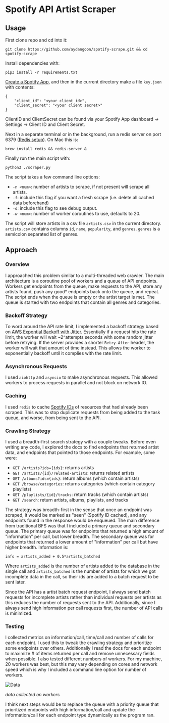 # Spotify API Artist Scraper

## Usage

First clone repo and cd into it:

```git clone https://github.com/aydangoon/spotify-scrape.git && cd spotify-scrape```

Install dependencies with:

```pip3 install -r requirements.txt```

[Create a Spotify App](https://developer.spotify.com/dashboard/create), and then in the current directory make a file `key.json` with contents:

```
{
    "client_id": "<your client id>",
    "client_secret": "<your client secret>"
}
```

ClientID and ClientSecret can be found via your Spotify App dashboard -> Settings -> Client ID and Client Secret.

Next in a separate terminal or in the background, run a redis server on port 6379 ([Redis setup](https://redis.io/docs/getting-started/installation/)). On Mac this is:

```brew install redis && redis-server &```

Finally run the main script with:

```python3 ./scraper.py```

The script takes a few command line options:
* `-n <num>`: number of artists to scrape, if not present will scrape all artists.
* `-f`: include this flag if you want a fresh scrape (i.e. delete all cached data beforehand)
* `-d`: include this flag to see debug output.
* `-w <num>`: number of worker coroutines to use, defaults to 20.

The script will store artists in a csv file `artists.csv` in the current directory. `artists.csv` contains columns
`id`, `name`, `popularity`, and `genres`. `genres` is a semicolon separated list of genres.

## Approach
### Overview
I approached this problem similar to a multi-threaded web crawler. The main architecture is a coroutine pool of workers
and a queue of API endpoints. Workers get endpoints from the queue, make requests to the API, store any artists found,
push any good* endpoints back onto the queue, and repeat. The script ends when the queue is empty or the artist target is met.
The queue is started with two endpoints that contain all genres and categories.

### Backoff Strategy
To word around the API rate limit, I implemented a backoff strategy based on [AWS Expontial Backoff with Jitter](https://aws.amazon.com/blogs/architecture/exponential-backoff-and-jitter/). Essentially if a request hits the rate limit, the worker will wait ~2^attempts seconds with some random jitter before retrying. If the server provides a shorter `Retry-After` header, the worker will wait that amount of time instead. This allows the worker to exponentially backoff until it complies with the rate limit.

### Asynchronous Requests
I used `aiohttp` and `asyncio` to make asynchronous requests. This allowed workers to process requests in parallel and not block on network IO.

### Caching
I used `redis` to cache [Spotify IDs](https://developer.spotify.com/documentation/web-api/concepts/spotify-uris-ids) of resources that had already been scraped. This was to stop duplicate requests from being added to the task queue, and worse, from being sent to the API.

### Crawling Strategy
I used a breadth-first search strategy with a couple tweaks. Before even writing any code, I explored the docs to find endpoints that
returned artist data, and endpoints that pointed to those endpoints. For example, some were:
* `GET /artists?ids={ids}`: returns artists
* `GET /artists/{id}/related-artists`: returns related artists
* `GET /albums?ids={ids}`: return albums (which contain artists)
* `GET /browse/categories`: returns categories (which contain category playlists)
* `GET /playlists/{id}/tracks`: return tracks (which contain artists)
* `GET /search`: return artists, albums, playlists, and tracks

The strategy was breadth-first in the sense that once an endpoint was scraped, it would be marked as "seen" (Spotify ID cached),
and any endpoints found in the response would be enqueued. The main difference from traditional BFS was that I included a 
primary queue and secondary queue. The primary queue was for endpoints that returned a high amount of "information" per call,
but lower breadth. The secondary queue was for endpoints that returned a lower amount of "information" per call but have higher breadth. Information is:

```info = artists_added + 0.5*artists_batched```

Where `artists_added` is the number of artists added to the database in the single call and `artists_batched` is the number of artists for which we got incomplete data in the call, so their ids are added to a batch request to be sent later.

Since the API has a artist batch request endpoint, I always send batch requests for incomplete artists rather than individual
requests per artists as this reduces the number of requests sent to the API. Additionally, since I always send high information
per call requests first, the number of API calls is minimized.

### Testing
I collected metrics on information/call, time/call and number of calls for each endpoint. I used this to tweak the crawling strategy
and prioritize some endpoints over others. Additionally I read the docs for each endpoint to maximize # of items returned per call 
and remove unnecessary fields when possible. I also tested different numbers of workers. For my machine, 20 workers was best,
but this may vary depending on cores and network speed which is why I included a command line option for number of workers.

![Data](data.png)

_data collected on workers_

I think next steps would be to replace the queue with a priority queue that prioritized endpoints with high information/call and
update the information/call for each endpoint type dynamically as the program ran.